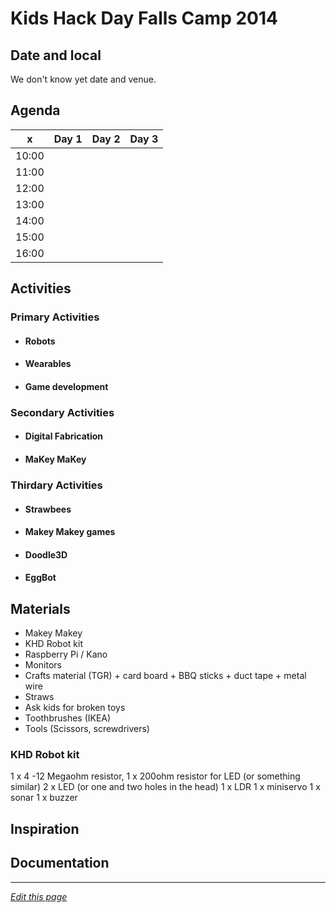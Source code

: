 # Kids Hack Day Falls Camp 2014

## Date and local
We don't know yet date and venue.

## Agenda
x	 	| Day 1		| Day 2		| Day 3 
---	 	| -----		| -----		| -----
10:00	|			|			|			
11:00	|			|			|			
12:00	|			|			|			
13:00	|			|			|			
14:00	|			|			|			
15:00	|			|			|			
16:00	|			|			|			

## Activities

### Primary Activities

* #### Robots
* #### Wearables
* #### Game development


### Secondary Activities

* #### Digital Fabrication
* #### MaKey MaKey

### Thirdary Activities

* #### Strawbees
* #### Makey Makey games
* #### Doodle3D
* #### EggBot


## Materials
* Makey Makey
* KHD Robot kit
* Raspberry Pi / Kano
* Monitors
* Crafts material (TGR) + card board + BBQ sticks + duct tape + metal wire
* Straws
* Ask kids for broken toys
* Toothbrushes (IKEA)
* Tools (Scissors, screwdrivers)

### KHD Robot kit

1 x 4 -12 Megaohm resistor, 
1 x 200ohm resistor for LED (or something similar)
2 x LED (or one and two holes in the head)
1 x LDR 
1 x miniservo
1 x sonar
1 x buzzer

## Inspiration

## Documentation

------
*[Edit this page](https://github.com/KidsHackDay/wiki/edit/gh-pages/events/falls-camp-2014.md)*

